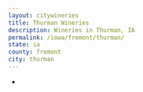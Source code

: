```yaml
---
layout: citywineries
title: Thurman Wineries
description: Wineries in Thurman, IA
permalink: /iowa/fremont/thurman/
state: ia
county: fremont
city: thurman
---
```

-
